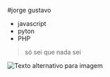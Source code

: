 #jorge gustavo
- javascript
- pyton
- PHP

> só sei que nada sei

![Texto alternativo para imagem](https://www.arreganho.com.br/wp-content/uploads/2016/03/cachorro.jpg)
